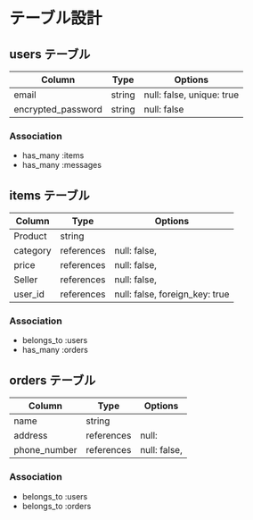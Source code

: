 # テーブル設計

## users テーブル

| Column             | Type   | Options     |
| ------------------ | ------ | ----------- |
| email              | string | null: false, unique: true |
| encrypted_password | string | null: false |

### Association

- has_many :items
- has_many :messages

## items テーブル

| Column  | Type       | Options                        |
| ------- | ---------- | -------------------------------|
| Product | string     |                                |
| category| references | null: false,                   |
| price   | references | null: false,                   |
| Seller  | references | null: false,                   |
| user_id | references | null: false, foreign_key: true |

### Association

- belongs_to :users
- has_many   :orders

## orders テーブル

| Column      | Type       | Options                        |
| ----------- | ---------- | ------------------------------ |
| name        | string     |                                |
| address     | references | null:                          |
| phone_number| references | null: false,                   |

### Association

- belongs_to :users
- belongs_to :orders